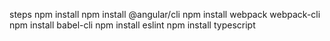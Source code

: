 steps 
npm install 
npm install @angular/cli
npm install webpack webpack-cli
npm install babel-cli
npm install eslint
npm install typescript

